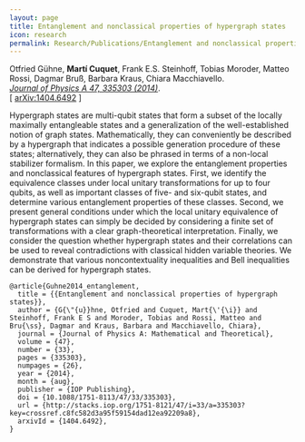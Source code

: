 ```yaml
---
layout: page
title: Entanglement and nonclassical properties of hypergraph states
icon: research
permalink: Research/Publications/Entanglement and nonclassical properties of hypergraph states/
---
```


Otfried Gühne, **Martí Cuquet**, Frank E.S. Steinhoff, Tobias Moroder, Matteo Rossi, Dagmar Bruß, Barbara Kraus, Chiara Macchiavello.  
_[Journal of Physics A 47, 335303 (2014)](http://dx.doi.org/10.1088/1751-8113/47/33/335303)_.  
[ [arXiv:1404.6492](http://arxiv.org/abs/1404.6492) ]

Hypergraph states are multi-qubit states that form a subset of the locally
maximally entangleable states and a generalization of the well-established
notion of graph states. Mathematically, they can conveniently be described by
a hypergraph that indicates a possible generation procedure of these states;
alternatively, they can also be phrased in terms of a non-local stabilizer
formalism. In this paper, we explore the entanglement properties and
nonclassical features of hypergraph states. First, we identify the equivalence
classes under local unitary transformations for up to four qubits, as well as
important classes of five- and six-qubit states, and determine various
entanglement properties of these classes. Second, we present general
conditions under which the local unitary equivalence of hypergraph states can
simply be decided by considering a finite set of transformations with a clear
graph-theoretical interpretation. Finally, we consider the question whether
hypergraph states and their correlations can be used to reveal contradictions
with classical hidden variable theories. We demonstrate that various
noncontextuality inequalities and Bell inequalities can be derived for
hypergraph states.

~~~
@article{Guhne2014_entanglement,
  title = {{Entanglement and nonclassical properties of hypergraph states}},
  author = {G{\"{u}}hne, Otfried and Cuquet, Mart{\'{\i}} and Steinhoff, Frank E S and Moroder, Tobias and Rossi, Matteo and Bru{\ss}, Dagmar and Kraus, Barbara and Macchiavello, Chiara},
  journal = {Journal of Physics A: Mathematical and Theoretical},
  volume = {47},
  number = {33},
  pages = {335303},
  numpages = {26},
  year = {2014},
  month = {aug},
  publisher = {IOP Publishing},
  doi = {10.1088/1751-8113/47/33/335303},
  url = {http://stacks.iop.org/1751-8121/47/i=33/a=335303?key=crossref.c8fc582d3a95f59154dad12ea92209a8},
  arxivId = {1404.6492},
}
~~~
